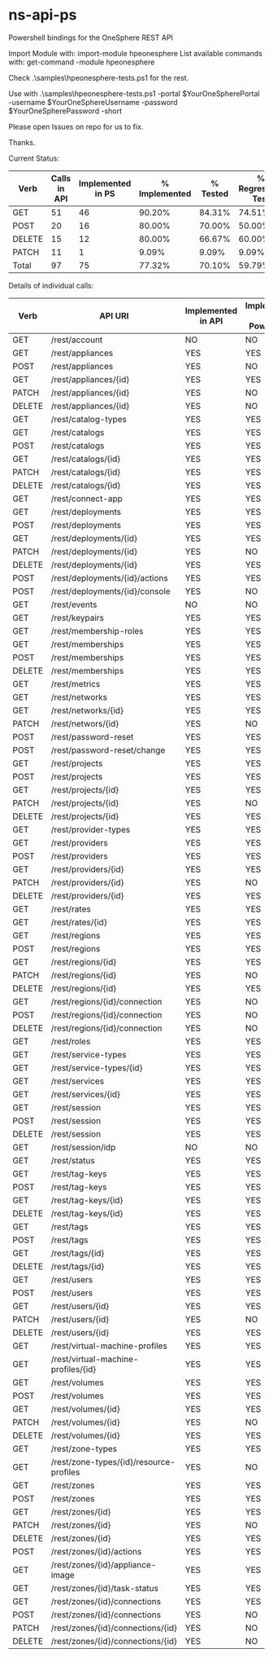 # ns-api-ps
Powershell bindings for the OneSphere REST API

Import Module with: import-module hpeonesphere
List available commands with: get-command -module hpeonesphere

Check .\samples\hpeonesphere-tests.ps1 for the rest.

Use with .\samples\hpeonesphere-tests.ps1 -portal $YourOneSpherePortal -username $YourOneSphereUsername -password $YourOneSpherePassword -short

Please open Issues on repo for us to fix.

Thanks.

Current Status:

| Verb   	| Calls in API 	| Implemented in PS 	| % Implemented 	| % Tested 	| % Regression Test 	|
|--------	|--------------	|-------------------	|---------------	|----------	|-------------------	|
| GET    	| 51           	| 46                	| 90.20%        	| 84.31%   	| 74.51%            	|
| POST   	| 20           	| 16                	| 80.00%        	| 70.00%   	| 50.00%            	|
| DELETE 	| 15           	| 12                	| 80.00%        	| 66.67%   	| 60.00%            	|
| PATCH  	| 11           	| 1                 	| 9.09%         	| 9.09%    	| 9.09%             	|
| Total  	| 97           	| 75                	| 77.32%        	| 70.10%   	| 59.79%            	|


Details of individual calls:

| Verb   	| API URI                                 	| Implemented in API 	| Implemented in PowerShell 	| Full Parameter Set 	| Tested against StackBeta 	| Tested Against V1.0 	| Regression Test Program? 	|
|--------	|-----------------------------------------	|--------------------	|---------------------------	|--------------------	|--------------------------	|---------------------	|--------------------------	|
| GET    	| /rest/account                           	| NO                 	| NO                        	| NO                 	| NO                       	| NO                  	| NO                       	|
| GET    	| /rest/appliances                        	| YES                	| YES                       	| YES                	| NO                       	| NO                  	| NO                       	|
| POST   	| /rest/appliances                        	| YES                	| NO                        	| NO                 	| NO                       	| NO                  	| NO                       	|
| GET    	| /rest/appliances/{id}                   	| YES                	| YES                       	| YES                	| NO                       	| NO                  	| NO                       	|
| PATCH  	| /rest/appliances/{id}                   	| YES                	| NO                        	| NO                 	| NO                       	| NO                  	| NO                       	|
| DELETE 	| /rest/appliances/{id}                   	| YES                	| NO                        	| NO                 	| NO                       	| NO                  	| NO                       	|
| GET    	| /rest/catalog-types                     	| YES                	| YES                       	| YES                	| YES                      	| NO                  	| YES                      	|
| GET    	| /rest/catalogs                          	| YES                	| YES                       	| YES                	| YES                      	| NO                  	| YES                      	|
| POST   	| /rest/catalogs                          	| YES                	| YES                       	| YES                	| YES                      	| NO                  	| YES                      	|
| GET    	| /rest/catalogs/{id}                     	| YES                	| YES                       	| NO                 	| YES                      	| NO                  	| YES                      	|
| PATCH  	| /rest/catalogs/{id}                     	| YES                	| YES                       	| NO                 	| YES                      	| NO                  	| YES                      	|
| DELETE 	| /rest/catalogs/{id}                     	| YES                	| YES                       	| YES                	| NO                       	| NO                  	| NO                       	|
| GET    	| /rest/connect-app                       	| YES                	| YES                       	| YES                	| YES                      	| NO                  	| NO                       	|
| GET    	| /rest/deployments                       	| YES                	| YES                       	| NO                 	| YES                      	| NO                  	| YES                      	|
| POST   	| /rest/deployments                       	| YES                	| YES                       	| NO                 	| YES                      	| NO                  	| NO                       	|
| GET    	| /rest/deployments/{id}                  	| YES                	| YES                       	| NO                 	| YES                      	| NO                  	| YES                      	|
| PATCH  	| /rest/deployments/{id}                  	| YES                	| NO                        	| NO                 	| NO                       	| NO                  	| NO                       	|
| DELETE 	| /rest/deployments/{id}                  	| YES                	| YES                       	| NO                 	| YES                      	| NO                  	| NO                       	|
| POST   	| /rest/deployments/{id}/actions          	| YES                	| YES                       	| NO                 	| YES                      	| NO                  	| NO                       	|
| POST   	| /rest/deployments/{id}/console          	| YES                	| NO                        	| NO                 	| NO                       	| NO                  	| NO                       	|
| GET    	| /rest/events                            	| NO                 	| NO                        	| NO                 	| NO                       	| NO                  	| NO                       	|
| GET    	| /rest/keypairs                          	| YES                	| YES                       	| YES                	| NO                       	| NO                  	| NO                       	|
| GET    	| /rest/membership-roles                  	| YES                	| YES                       	| NO                 	| YES                      	| NO                  	| YES                      	|
| GET    	| /rest/memberships                       	| YES                	| YES                       	| NO                 	| YES                      	| NO                  	| YES                      	|
| POST   	| /rest/memberships                       	| YES                	| YES                       	| NO                 	| NO                       	| NO                  	| NO                       	|
| DELETE 	| /rest/memberships                       	| YES                	| YES                       	| NO                 	| NO                       	| NO                  	| NO                       	|
| GET    	| /rest/metrics                           	| YES                	| YES                       	| YES                	| YES                      	| NO                  	| NO                       	|
| GET    	| /rest/networks                          	| YES                	| YES                       	| NO                 	| YES                      	| NO                  	| YES                      	|
| GET    	| /rest/networks/{id}                     	| YES                	| YES                       	| YES                	| YES                      	| NO                  	| YES                      	|
| PATCH  	| /rest/networs/{id}                      	| YES                	| NO                        	| NO                 	| NO                       	| NO                  	| NO                       	|
| POST   	| /rest/password-reset                    	| YES                	| YES                       	| YES                	| YES                      	| YES                 	| NO                       	|
| POST   	| /rest/password-reset/change             	| YES                	| YES                       	| YES                	| YES                      	| YES                 	| NO                       	|
| GET    	| /rest/projects                          	| YES                	| YES                       	| NO                 	| YES                      	| NO                  	| YES                      	|
| POST   	| /rest/projects                          	| YES                	| YES                       	| YES                	| YES                      	| NO                  	| YES                      	|
| GET    	| /rest/projects/{id}                     	| YES                	| YES                       	| NO                 	| YES                      	| NO                  	| YES                      	|
| PATCH  	| /rest/projects/{id}                     	| YES                	| NO                        	| NO                 	| NO                       	| NO                  	| NO                       	|
| DELETE 	| /rest/projects/{id}                     	| YES                	| YES                       	| YES                	| YES                      	| YES                 	| YES                      	|
| GET    	| /rest/provider-types                    	| YES                	| YES                       	| YES                	| YES                      	| NO                  	| YES                      	|
| GET    	| /rest/providers                         	| YES                	| YES                       	| YES                	| YES                      	| NO                  	| YES                      	|
| POST   	| /rest/providers                         	| YES                	| YES                       	| YES                	| YES                      	| NO                  	| YES                      	|
| GET    	| /rest/providers/{id}                    	| YES                	| YES                       	| YES                	| YES                      	| NO                  	| YES                      	|
| PATCH  	| /rest/providers/{id}                    	| YES                	| NO                        	| NO                 	| NO                       	| NO                  	| NO                       	|
| DELETE 	| /rest/providers/{id}                    	| YES                	| YES                       	| NO                 	| YES                      	| NO                  	| YES                      	|
| GET    	| /rest/rates                             	| YES                	| YES                       	| YES                	| YES                      	| NO                  	| YES                      	|
| GET    	| /rest/rates/{id}                        	| YES                	| YES                       	| YES                	| YES                      	| NO                  	| NO                       	|
| GET    	| /rest/regions                           	| YES                	| YES                       	| YES                	| YES                      	| NO                  	| YES                      	|
| POST   	| /rest/regions                           	| YES                	| YES                       	| YES                	| YES                      	| NO                  	| YES                      	|
| GET    	| /rest/regions/{id}                      	| YES                	| YES                       	| YES                	| YES                      	| NO                  	| YES                      	|
| PATCH  	| /rest/regions/{id}                      	| YES                	| NO                        	| NO                 	| NO                       	| NO                  	| NO                       	|
| DELETE 	| /rest/regions/{id}                      	| YES                	| YES                       	| YES                	| YES                      	| NO                  	| YES                      	|
| GET    	| /rest/regions/{id}/connection           	| YES                	| NO                        	| NO                 	| NO                       	| NO                  	| NO                       	|
| POST   	| /rest/regions/{id}/connection           	| YES                	| NO                        	| NO                 	| NO                       	| NO                  	| NO                       	|
| DELETE 	| /rest/regions/{id}/connection           	| YES                	| NO                        	| NO                 	| NO                       	| NO                  	| NO                       	|
| GET    	| /rest/roles                             	| YES                	| YES                       	| YES                	| YES                      	| NO                  	| YES                      	|
| GET    	| /rest/service-types                     	| YES                	| YES                       	| YES                	| YES                      	| NO                  	| YES                      	|
| GET    	| /rest/service-types/{id}                	| YES                	| YES                       	| YES                	| YES                      	| NO                  	| YES                      	|
| GET    	| /rest/services                          	| YES                	| YES                       	| NO                 	| YES                      	| NO                  	| YES                      	|
| GET    	| /rest/services/{id}                     	| YES                	| YES                       	| NO                 	| YES                      	| NO                  	| YES                      	|
| GET    	| /rest/session                           	| YES                	| YES                       	| YES                	| YES                      	| NO                  	| YES                      	|
| POST   	| /rest/session                           	| YES                	| YES                       	| YES                	| YES                      	| NO                  	| YES                      	|
| DELETE 	| /rest/session                           	| YES                	| YES                       	| YES                	| YES                      	| YES                 	| YES                      	|
| GET    	| /rest/session/idp                       	| NO                 	| NO                        	| NO                 	| NO                       	| NO                  	| NO                       	|
| GET    	| /rest/status                            	| YES                	| YES                       	| YES                	| YES                      	| NO                  	| YES                      	|
| GET    	| /rest/tag-keys                          	| YES                	| YES                       	| NO                 	| YES                      	| NO                  	| YES                      	|
| POST   	| /rest/tag-keys                          	| YES                	| YES                       	| YES                	| YES                      	| NO                  	| YES                      	|
| GET    	| /rest/tag-keys/{id}                     	| YES                	| YES                       	| NO                 	| YES                      	| NO                  	| YES                      	|
| DELETE 	| /rest/tag-keys/{id}                     	| YES                	| YES                       	| YES                	| YES                      	| NO                  	| YES                      	|
| GET    	| /rest/tags                              	| YES                	| YES                       	| NO                 	| YES                      	| NO                  	| YES                      	|
| POST   	| /rest/tags                              	| YES                	| YES                       	| YES                	| YES                      	| NO                  	| YES                      	|
| GET    	| /rest/tags/{id}                         	| YES                	| YES                       	| NO                 	| YES                      	| NO                  	| YES                      	|
| DELETE 	| /rest/tags/{id}                         	| YES                	| YES                       	| YES                	| YES                      	| NO                  	| YES                      	|
| GET    	| /rest/users                             	| YES                	| YES                       	| YES                	| YES                      	| NO                  	| YES                      	|
| POST   	| /rest/users                             	| YES                	| YES                       	| YES                	| YES                      	| NO                  	| YES                      	|
| GET    	| /rest/users/{id}                        	| YES                	| YES                       	| YES                	| YES                      	| NO                  	| YES                      	|
| PATCH  	| /rest/users/{id}                        	| YES                	| NO                        	| NO                 	| NO                       	| NO                  	| NO                       	|
| DELETE 	| /rest/users/{id}                        	| YES                	| YES                       	| YES                	| YES                      	| NO                  	| YES                      	|
| GET    	| /rest/virtual-machine-profiles          	| YES                	| YES                       	| NO                 	| YES                      	| NO                  	| YES                      	|
| GET    	| /rest/virtual-machine-profiles/{id}     	| YES                	| YES                       	| YES                	| YES                      	| NO                  	| YES                      	|
| GET    	| /rest/volumes                           	| YES                	| YES                       	| YES                	| YES                      	| NO                  	| YES                      	|
| POST   	| /rest/volumes                           	| YES                	| YES                       	| YES                	| YES                      	| NO                  	| YES                      	|
| GET    	| /rest/volumes/{id}                      	| YES                	| YES                       	| YES                	| YES                      	| NO                  	| YES                      	|
| PATCH  	| /rest/volumes/{id}                      	| YES                	| NO                        	| NO                 	| NO                       	| NO                  	| NO                       	|
| DELETE 	| /rest/volumes/{id}                      	| YES                	| YES                       	| YES                	| YES                      	| NO                  	| YES                      	|
| GET    	| /rest/zone-types                        	| YES                	| YES                       	| YES                	| YES                      	| NO                  	| YES                      	|
| GET    	| /rest/zone-types/{id}/resource-profiles 	| YES                	| NO                        	| NO                 	| NO                       	| NO                  	| NO                       	|
| GET    	| /rest/zones                             	| YES                	| YES                       	| YES                	| YES                      	| NO                  	| YES                      	|
| POST   	| /rest/zones                             	| YES                	| YES                       	| YES                	| YES                      	| NO                  	| YES                      	|
| GET    	| /rest/zones/{id}                        	| YES                	| YES                       	| YES                	| YES                      	| NO                  	| YES                      	|
| PATCH  	| /rest/zones/{id}                        	| YES                	| NO                        	| NO                 	| NO                       	| NO                  	| NO                       	|
| DELETE 	| /rest/zones/{id}                        	| YES                	| YES                       	| YES                	| YES                      	| NO                  	| YES                      	|
| POST   	| /rest/zones/{id}/actions                	| YES                	| YES                       	| YES                	| NO                       	| NO                  	| NO                       	|
| GET    	| /rest/zones/{id}/appliance-image        	| YES                	| YES                       	| YES                	| YES                      	| NO                  	| YES                      	|
| GET    	| /rest/zones/{id}/task-status            	| YES                	| YES                       	| YES                	| YES                      	| YES                 	| NO                       	|
| GET    	| /rest/zones/{id}/connections            	| YES                	| YES                       	| YES                	| YES                      	| YES                 	| NO                       	|
| POST   	| /rest/zones/{id}/connections            	| YES                	| NO                        	| NO                 	| NO                       	| NO                  	| NO                       	|
| PATCH  	| /rest/zones/{id}/connections/{id}       	| YES                	| NO                        	| NO                 	| NO                       	| NO                  	| NO                       	|
| DELETE 	| /rest/zones/{id}/connections/{id}       	| YES                	| NO                        	| NO                 	| NO                       	| NO                  	| NO                       	|